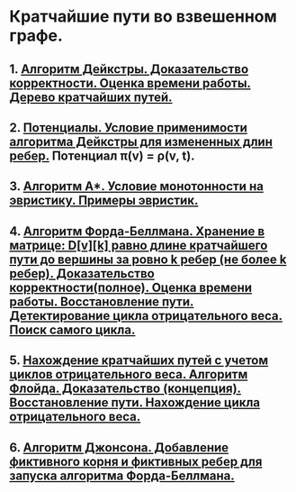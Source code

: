 # Кратчайшие пути во взвешенном графе.
## 1. [Алгоритм Дейкстры. Доказательство корректности. Оценка времени работы.](https://neerc.ifmo.ru/wiki/index.php?title=%D0%90%D0%BB%D0%B3%D0%BE%D1%80%D0%B8%D1%82%D0%BC_%D0%94%D0%B5%D0%B9%D0%BA%D1%81%D1%82%D1%80%D1%8B) [Дерево кратчайших путей.](https://e-maxx.ru/algo/dijkstra)
## 2. [Потенциалы. Условие применимости алгоритма Дейкстры для измененных длин ребер.](https://neerc.ifmo.ru/wiki/index.php?title=%D0%AD%D0%B2%D1%80%D0%B8%D1%81%D1%82%D0%B8%D0%BA%D0%B8_%D0%B4%D0%BB%D1%8F_%D0%BF%D0%BE%D0%B8%D1%81%D0%BA%D0%B0_%D0%BA%D1%80%D0%B0%D1%82%D1%87%D0%B0%D0%B9%D1%88%D0%B8%D1%85_%D0%BF%D1%83%D1%82%D0%B5%D0%B9) Потенциал π(v) = ρ(v, t).
## 3. [Алгоритм A*. Условие монотонности на эвристику. Примеры эвристик.](https://neerc.ifmo.ru/wiki/index.php?title=%D0%90%D0%BB%D0%B3%D0%BE%D1%80%D0%B8%D1%82%D0%BC_A*&mobileaction=toggle_view_mobile)
## 4. [Алгоритм Форда-Беллмана. Хранение в матрице: D\[v\]\[k\] равно длине кратчайшего пути до вершины за ровно k ребер (не более k ребер). Доказательство корректности(полное). Оценка времени работы. Восстановление пути. Детектирование цикла отрицательного веса. Поиск самого цикла.](https://e-maxx.ru/algo/ford_bellman)
## 5. [Нахождение кратчайших путей с учетом циклов отрицательного веса. Алгоритм Флойда. Доказательство (концепция). Восстановление пути. Нахождение цикла отрицательного веса.](https://e-maxx.ru/algo/floyd_warshall_algorithm)
## 6. [Алгоритм Джонсона. Добавление фиктивного корня и фиктивных ребер для запуска алгоритма Форда-Беллмана.](https://neerc.ifmo.ru/wiki/index.php?title=%D0%90%D0%BB%D0%B3%D0%BE%D1%80%D0%B8%D1%82%D0%BC_%D0%94%D0%B6%D0%BE%D0%BD%D1%81%D0%BE%D0%BD%D0%B0)
